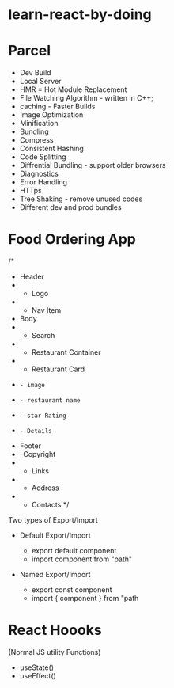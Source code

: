 # learn-react-by-doing

# Parcel

- Dev Build
- Local Server
- HMR = Hot Module Replacement
- File Watching Algorithm - written in C++;
- caching - Faster Builds
- Image Optimization
- Minification
- Bundling
- Compress
- Consistent Hashing
- Code Splitting
- Diffrential Bundling - support older browsers
- Diagnostics
- Error Handling
- HTTps
- Tree Shaking - remove unused codes
- Different dev and prod bundles

# Food Ordering App

/\*

- Header
- - Logo
- - Nav Item
- Body
- - Search
- - Restaurant Container
- - Restaurant Card
-     - image
-     - restaurant name
-     - star Rating
-     - Details
- Footer
- -Copyright
- - Links
- - Address
- - Contacts
    \*/

Two types of Export/Import

- Default Export/Import
  - export default component
  - import component from "path"

- Named Export/Import
  - export const component
  - import { component } from "path


# React Hoooks
  (Normal JS utility Functions)
- useState()
- useEffect()